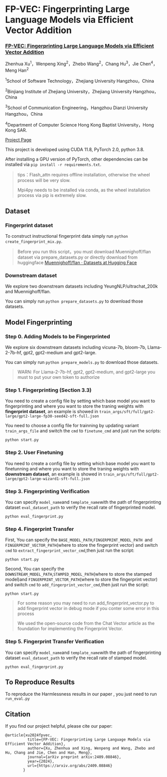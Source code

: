 # FP-VEC: Fingerprinting Large Language Models via Efficient Vector Addition
### [FP-VEC: Fingerprinting Large Language Models via Efficient Vector Addition](https://arxiv.org/abs/2409.08846)
Zhenhua Xu<sup>1</sup>，Wenpeng Xing<sup>2</sup>，Zhebo Wang<sup>2</sup>，Chang Hu<sup>3</sup>，Jie Chen<sup>4</sup>，Meng Han<sup>2</sup>

<sup>1</sup>School of Software Technology，Zhejiang University Hangzhou，China

<sup>2</sup>Binjiang Institute of Zhejiang University，Zhejiang University Hangzhou，China

<sup>3</sup>School of Communication Engineering，Hangzhou Dianzi University Hangzhou，China  

<sup>4</sup>Department of Computer Science Hong Kong Baptist University，Hong Kong SAR.

[Project Page](https://fingerprintvector.github.io/)

This project is developed using CUDA 11.8, PyTorch 2.0, python 3.8.

After installing a GPU version of PyTorch, other dependencies can be installed via `pip install -r requirements.txt`.

> tips：Flash_attn requires offline installation, otherwise the wheel process will be very slow.  
>
> Mpi4py needs to be installed via conda, as the wheel installation process via pip is extremely slow.
>

## Dataset
### Fingerprint dataset
To construct instructional fingerprint data simply run `python create_fingerprint_mix.py`.

> Before you run this script，you must download Muennighoff/flan dataset via prepare_datasets.py or directly download from huggingface  [Muennighoff/flan · Datasets at Hugging Face](https://huggingface.co/datasets/Muennighoff/flan)
>

### Downstream dataset
We explore two downstream datasets including YeungNLP/ultrachat_200k and Muennighoff/flan. 

You can simply run `python prepare_datasets.py` to download those datasets.

## Model Fingerprinting
### Step 0. Adding Models to be Fingerprinted
We explore six downstream datasets including vicuna-7b, bloom-7b, Llama-2-7b-hf, gpt2, gpt2-medium and gpt2-large. 

You can simply run `python prepare_models.py` to download those datasets.

> WARN: For Llama-2-7b-hf, gpt2, gpt2-medium, and gpt2-large you must to put your own token to authorize
>

### Step 1. Fingerprinting (Section 3.3)
You need to create a config file by setting which base model you want to fingerprinting and where you want to store the traning weights with **fingerprint dataset**, an example is showed in `train_args/sft/full/gpt2-large/gpt2-large-fp30-seed42-sft-full.json`

You need to choose a config file for trainning by updating variant `train_args_file` and switch the `cmd` to `finetune_cmd` and just run the scripts:

```shell
python start.py
```

### Step 2. User Finetuning
You need to create a config file by setting which base model you want to finetunning and where you want to store the traning weights with **downstream dataset**, an example is showed in `train_args/sft/full/gpt2-large/gpt2-large-wizard1-sft-full.json`

### Step 3. Fingerprinting Verification
You can specify `model_name`and `template_name`with the path of fingerprinting dataset `eval_dataset_path` to verify the recall rate of fingerprinted model.

```shell
python eval_fingerprint.py
```

### Step 4. Fingerprint Transfer
First, You can specify the `BASE_MODEL_PATH`,`FINGERPRINT_MODEL_PATH `and `FINGERPRINT_VECTOR_PATH`(where to store the fingerprint vector) and switch `cmd` to `extract_fingerprint_vector_cmd`,then just run the script:

```shell
python start.py
```

Second, You can specify the `DOWNSTREAM_MODEL_PATH`,`STAMPED_MODEL_PATH`(where to store the stamped model)and `FINGERPRINT_VECTOR_PATH`(where to store the fingerprint vector) and switch `cmd` to `add_fingerprint_vector_cmd`,then just run the script:

```shell
python start.py
```

> For some reason you may need to run add_fingerprint_vector.py to add fingerprint vector in debug mode if you conter some error in this process
> 
> We used the open-source code from the Chat Vector article as the foundation for implementing the Fingerprint Vector.

### Step 5. Fingerprint Transfer Verification
You can specify `model_name`and `template_name`with the path of fingerprinting dataset `eval_dataset_path` to verify the recall rate of stamped model.

```shell
python eval_fingerprint.py
```

## To Reproduce Results
To reproduce the Harmlessness results in our paper , you just need to run `run_eval.py`

## Citation
If you find our project helpful, please cite our paper:

```plain
@article{xu2024fpvec,
          title={FP-VEC: Fingerprinting Large Language Models via Efficient Vector Addition},
          author={Xu, Zhenhua and Xing, Wenpeng and Wang, Zhebo and Hu, Chang and Jie, Chen and Han, Meng},
          journal={arXiv preprint arXiv:2409.08846},
          year={2024},
          url={https://arxiv.org/abs/2409.08846}
        }
```

